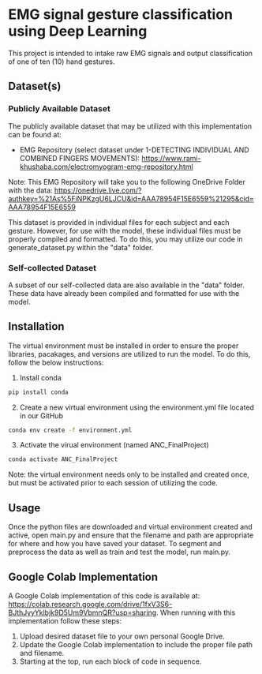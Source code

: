 # EMG signal gesture classification using Deep Learning
This project is intended to intake raw EMG signals and output classification of one of ten (10) hand gestures. 

## Dataset(s)
### Publicly Available Dataset
The publicly available dataset that may be utilized with this implementation can be found at: 
- EMG Repository (select dataset under 1-DETECTING INDIVIDUAL AND COMBINED FINGERS MOVEMENTS): https://www.rami-khushaba.com/electromyogram-emg-repository.html 

Note: This EMG Repository will take you to the following OneDrive Folder with the data: https://onedrive.live.com/?authkey=%21As%5FiNPKzgU6LJCU&id=AAA78954F15E6559%21295&cid=AAA78954F15E6559

This dataset is provided in individual files for each subject and each gesture. However, for use with the model, these individual files must be properly compiled and formatted. 
To do this, you may utilize our code in generate_dataset.py within the "data" folder.

### Self-collected Dataset
A subset of our self-collected data are also available in the "data" folder. These data have already been compiled and formatted for use with the model.


## Installation
The virtual environment must be installed in order to ensure the proper libraries, pacakages, and versions are utilized to run the model. To do this, follow the below instructions:
1. Install conda
```bash
pip install conda
```
2. Create a new virtual environment using the environment.yml file located in our GitHub
```bash
conda env create -f environment.yml
```
3. Activate the virual environment (named ANC_FinalProject)
```bash
conda activate ANC_FinalProject
```
Note: the virtual environment needs only to be installed and created once, but must be activated prior to each session of utilizing the code. 


## Usage
Once the python files are downloaded and virtual environment created and active, open main.py and ensure that the filename and path are appropriate for where and how you have saved your dataset. To segment and preprocess the data as well as train and test the model, run main.py.
 


## Google Colab Implementation
A Google Colab implementation of this code is available at: https://colab.research.google.com/drive/1fxV3S6-BJthJyyYklbjk9D5Um9VbmnQR?usp=sharing. 
When running with this implementation follow these steps:
1. Upload desired dataset file to your own personal Google Drive.
2. Update the Google Colab implementation to include the proper file path and filename.
3. Starting at the top, run each block of code in sequence. 